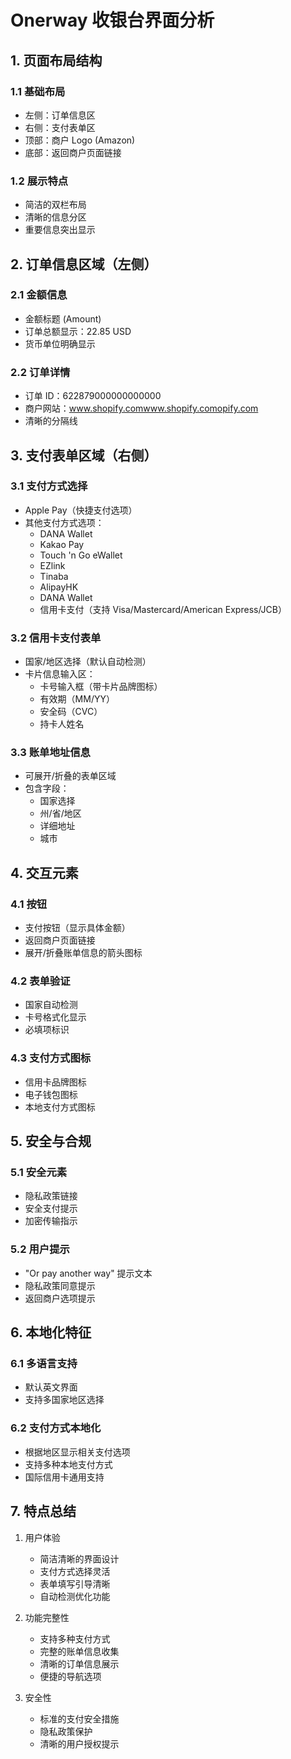 # Onerway 收银台界面分析

## 1. 页面布局结构

### 1.1 基础布局
- 左侧：订单信息区
- 右侧：支付表单区
- 顶部：商户 Logo (Amazon)
- 底部：返回商户页面链接

### 1.2 展示特点
- 简洁的双栏布局
- 清晰的信息分区
- 重要信息突出显示

## 2. 订单信息区域（左侧）

### 2.1 金额信息
- 金额标题 (Amount)
- 订单总额显示：22.85 USD
- 货币单位明确显示

### 2.2 订单详情
- 订单 ID：622879000000000000
- 商户网站：www.shopify.comwww.shopify.comopify.com
- 清晰的分隔线

## 3. 支付表单区域（右侧）

### 3.1 支付方式选择
- Apple Pay（快捷支付选项）
- 其他支付方式选项：
  - DANA Wallet
  - Kakao Pay
  - Touch 'n Go eWallet
  - EZlink
  - Tinaba
  - AlipayHK
  - DANA Wallet
  - 信用卡支付（支持 Visa/Mastercard/American Express/JCB）

### 3.2 信用卡支付表单
- 国家/地区选择（默认自动检测）
- 卡片信息输入区：
  - 卡号输入框（带卡片品牌图标）
  - 有效期（MM/YY）
  - 安全码（CVC）
  - 持卡人姓名

### 3.3 账单地址信息
- 可展开/折叠的表单区域
- 包含字段：
  - 国家选择
  - 州/省/地区
  - 详细地址
  - 城市

## 4. 交互元素

### 4.1 按钮
- 支付按钮（显示具体金额）
- 返回商户页面链接
- 展开/折叠账单信息的箭头图标

### 4.2 表单验证
- 国家自动检测
- 卡号格式化显示
- 必填项标识

### 4.3 支付方式图标
- 信用卡品牌图标
- 电子钱包图标
- 本地支付方式图标

## 5. 安全与合规

### 5.1 安全元素
- 隐私政策链接
- 安全支付提示
- 加密传输指示

### 5.2 用户提示
- "Or pay another way" 提示文本
- 隐私政策同意提示
- 返回商户选项提示

## 6. 本地化特征

### 6.1 多语言支持
- 默认英文界面
- 支持多国家地区选择

### 6.2 支付方式本地化
- 根据地区显示相关支付选项
- 支持多种本地支付方式
- 国际信用卡通用支持

## 7. 特点总结

1. 用户体验
   - 简洁清晰的界面设计
   - 支付方式选择灵活
   - 表单填写引导清晰
   - 自动检测优化功能

2. 功能完整性
   - 支持多种支付方式
   - 完整的账单信息收集
   - 清晰的订单信息展示
   - 便捷的导航选项

3. 安全性
   - 标准的支付安全措施
   - 隐私政策保护
   - 清晰的用户授权提示

